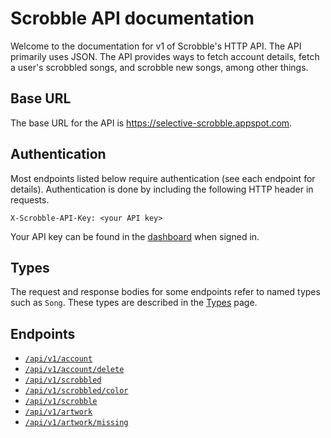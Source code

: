 # Scrobble API documentation

Welcome to the documentation for v1 of Scrobble's HTTP API. The API primarily uses
JSON. The API provides ways to fetch account details, fetch a user's scrobbled
songs, and scrobble new songs, among other things.

## Base URL

The base URL for the API is https://selective-scrobble.appspot.com.

## Authentication

Most endpoints listed below require authentication (see each endpoint for details).
Authentication is done by including the following HTTP header in requests.

```
X-Scrobble-API-Key: <your API key>
```

Your API key can be found in the [dashboard](https://scrobbl.es/dashboard/api-key) when signed in.

## Types

The request and response bodies for some endpoints refer to named types such as
`Song`. These types are described in the [Types](/types) page.

## Endpoints

* [`/api/v1/account`](/account)
* [`/api/v1/account/delete`](/account__delete)
* [`/api/v1/scrobbled`](/scrobbled)
* [`/api/v1/scrobbled/color`](/scrobbled__color)
* [`/api/v1/scrobble`](/scrobble)
* [`/api/v1/artwork`](/artwork)
* [`/api/v1/artwork/missing`](/artwork__missing)
